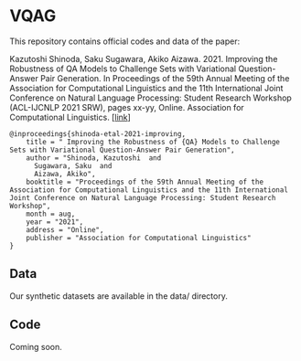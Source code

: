 # VQAG

This repository contains official codes and data of the paper:

Kazutoshi Shinoda, Saku Sugawara, Akiko Aizawa. 2021. Improving the Robustness of QA Models to Challenge Sets with Variational Question-Answer Pair Generation. In Proceedings of the 59th Annual Meeting of the Association for Computational Linguistics and the 11th International Joint Conference on Natural Language Processing: Student Research Workshop (ACL-IJCNLP 2021 SRW), pages xx-yy, Online. Association for Computational Linguistics. [[link](https://arxiv.org/abs/2004.03238)]

```
@inproceedings{shinoda-etal-2021-improving,
    title = " Improving the Robustness of {QA} Models to Challenge Sets with Variational Question-Answer Pair Generation",
    author = "Shinoda, Kazutoshi  and
      Sugawara, Saku  and
      Aizawa, Akiko",
    booktitle = "Proceedings of the 59th Annual Meeting of the Association for Computational Linguistics and the 11th International Joint Conference on Natural Language Processing: Student Research Workshop",
    month = aug,
    year = "2021",
    address = "Online",
    publisher = "Association for Computational Linguistics"
}
```

## Data
Our synthetic datasets are available in the data/ directory.

## Code
Coming soon.
